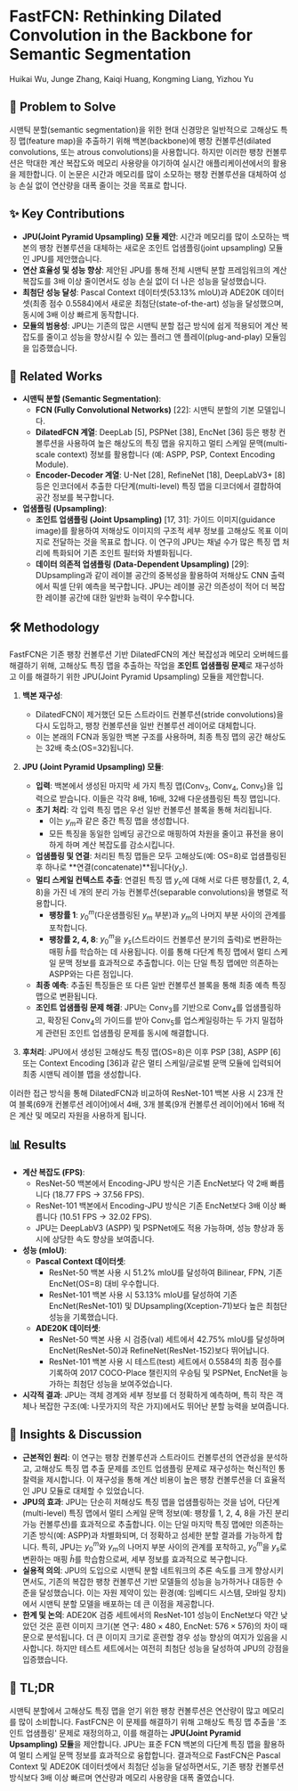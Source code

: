# FastFCN: Rethinking Dilated Convolution in the Backbone for Semantic Segmentation

Huikai Wu, Junge Zhang, Kaiqi Huang, Kongming Liang, Yizhou Yu

## 🧩 Problem to Solve

시맨틱 분할(semantic segmentation)을 위한 현대 신경망은 일반적으로 고해상도 특징 맵(feature map)을 추출하기 위해 백본(backbone)에 팽창 컨볼루션(dilated convolutions, 또는 atrous convolutions)을 사용합니다. 하지만 이러한 팽창 컨볼루션은 막대한 계산 복잡도와 메모리 사용량을 야기하여 실시간 애플리케이션에서의 활용을 제한합니다. 이 논문은 시간과 메모리를 많이 소모하는 팽창 컨볼루션을 대체하여 성능 손실 없이 연산량을 대폭 줄이는 것을 목표로 합니다.

## ✨ Key Contributions

- **JPU(Joint Pyramid Upsampling) 모듈 제안**: 시간과 메모리를 많이 소모하는 백본의 팽창 컨볼루션을 대체하는 새로운 조인트 업샘플링(joint upsampling) 모듈인 JPU를 제안했습니다.
- **연산 효율성 및 성능 향상**: 제안된 JPU를 통해 전체 시맨틱 분할 프레임워크의 계산 복잡도를 3배 이상 줄이면서도 성능 손실 없이 더 나은 성능을 달성했습니다.
- **최첨단 성능 달성**: Pascal Context 데이터셋(53.13% mIoU)과 ADE20K 데이터셋(최종 점수 0.5584)에서 새로운 최첨단(state-of-the-art) 성능을 달성했으며, 동시에 3배 이상 빠르게 동작합니다.
- **모듈의 범용성**: JPU는 기존의 많은 시맨틱 분할 접근 방식에 쉽게 적용되어 계산 복잡도를 줄이고 성능을 향상시킬 수 있는 플러그 앤 플레이(plug-and-play) 모듈임을 입증했습니다.

## 📎 Related Works

- **시맨틱 분할 (Semantic Segmentation)**:
  - **FCN (Fully Convolutional Networks)** [22]: 시맨틱 분할의 기본 모델입니다.
  - **DilatedFCN 계열**: DeepLab [5], PSPNet [38], EncNet [36] 등은 팽창 컨볼루션을 사용하여 높은 해상도의 특징 맵을 유지하고 멀티 스케일 문맥(multi-scale context) 정보를 활용합니다 (예: ASPP, PSP, Context Encoding Module).
  - **Encoder-Decoder 계열**: U-Net [28], RefineNet [18], DeepLabV3+ [8] 등은 인코더에서 추출한 다단계(multi-level) 특징 맵을 디코더에서 결합하여 공간 정보를 복구합니다.
- **업샘플링 (Upsampling)**:
  - **조인트 업샘플링 (Joint Upsampling)** [17, 31]: 가이드 이미지(guidance image)를 활용하여 저해상도 이미지의 구조적 세부 정보를 고해상도 목표 이미지로 전달하는 것을 목표로 합니다. 이 연구의 JPU는 채널 수가 많은 특징 맵 처리에 특화되어 기존 조인트 필터와 차별화됩니다.
  - **데이터 의존적 업샘플링 (Data-Dependent Upsampling)** [29]: DUpsampling과 같이 레이블 공간의 중복성을 활용하여 저해상도 CNN 출력에서 픽셀 단위 예측을 복구합니다. JPU는 레이블 공간 의존성이 적어 더 복잡한 레이블 공간에 대한 일반화 능력이 우수합니다.

## 🛠️ Methodology

FastFCN은 기존 팽창 컨볼루션 기반 DilatedFCN의 계산 복잡성과 메모리 오버헤드를 해결하기 위해, 고해상도 특징 맵을 추출하는 작업을 **조인트 업샘플링 문제**로 재구성하고 이를 해결하기 위한 JPU(Joint Pyramid Upsampling) 모듈을 제안합니다.

1. **백본 재구성**:

   - DilatedFCN이 제거했던 모든 스트라이드 컨볼루션(stride convolutions)을 다시 도입하고, 팽창 컨볼루션을 일반 컨볼루션 레이어로 대체합니다.
   - 이는 본래의 FCN과 동일한 백본 구조를 사용하며, 최종 특징 맵의 공간 해상도는 32배 축소(OS=32)됩니다.

2. **JPU (Joint Pyramid Upsampling) 모듈**:

   - **입력**: 백본에서 생성된 마지막 세 가지 특징 맵($\text{Conv}_3$, $\text{Conv}_4$, $\text{Conv}_5$)을 입력으로 받습니다. 이들은 각각 8배, 16배, 32배 다운샘플링된 특징 맵입니다.
   - **초기 처리**: 각 입력 특징 맵은 우선 일반 컨볼루션 블록을 통해 처리됩니다.
     - 이는 $y_m$과 같은 중간 특징 맵을 생성합니다.
     - 모든 특징을 동일한 임베딩 공간으로 매핑하여 차원을 줄이고 퓨전을 용이하게 하며 계산 복잡도를 감소시킵니다.
   - **업샘플링 및 연결**: 처리된 특징 맵들은 모두 고해상도(예: OS=8)로 업샘플링된 후 하나로 **연결(concatenate)**됩니다($y_c$).
   - **멀티 스케일 컨텍스트 추출**: 연결된 특징 맵 $y_c$에 대해 서로 다른 팽창률(1, 2, 4, 8)을 가진 네 개의 분리 가능 컨볼루션(separable convolutions)을 병렬로 적용합니다.
     - **팽창률 1**: $y_0^m$(다운샘플링된 $y_m$ 부분)과 $y_m$의 나머지 부분 사이의 관계를 포착합니다.
     - **팽창률 2, 4, 8**: $y_0^m$을 $y_s$(스트라이드 컨볼루션 분기의 출력)로 변환하는 매핑 $\hat{h}$를 학습하는 데 사용됩니다. 이를 통해 다단계 특징 맵에서 멀티 스케일 문맥 정보를 효과적으로 추출합니다. 이는 단일 특징 맵에만 의존하는 ASPP와는 다른 점입니다.
   - **최종 예측**: 추출된 특징들은 또 다른 일반 컨볼루션 블록을 통해 최종 예측 특징 맵으로 변환됩니다.
   - **조인트 업샘플링 문제 해결**: JPU는 $\text{Conv}_3$를 기반으로 $\text{Conv}_4$를 업샘플링하고, 확장된 $\text{Conv}_4$의 가이드를 받아 $\text{Conv}_5$를 업스케일링하는 두 가지 밀접하게 관련된 조인트 업샘플링 문제를 동시에 해결합니다.

3. **후처리**: JPU에서 생성된 고해상도 특징 맵(OS=8)은 이후 PSP [38], ASPP [6] 또는 Context Encoding [36]과 같은 멀티 스케일/글로벌 문맥 모듈에 입력되어 최종 시맨틱 레이블 맵을 생성합니다.

이러한 접근 방식을 통해 DilatedFCN과 비교하여 ResNet-101 백본 사용 시 23개 잔여 블록(69개 컨볼루션 레이어)에서 4배, 3개 블록(9개 컨볼루션 레이어)에서 16배 적은 계산 및 메모리 자원을 사용하게 됩니다.

## 📊 Results

- **계산 복잡도 (FPS)**:
  - ResNet-50 백본에서 Encoding-JPU 방식은 기존 EncNet보다 약 2배 빠릅니다 (18.77 FPS $\rightarrow$ 37.56 FPS).
  - ResNet-101 백본에서 Encoding-JPU 방식은 기존 EncNet보다 3배 이상 빠릅니다 (10.51 FPS $\rightarrow$ 32.02 FPS).
  - JPU는 DeepLabV3 (ASPP) 및 PSPNet에도 적용 가능하며, 성능 향상과 동시에 상당한 속도 향상을 보여줍니다.
- **성능 (mIoU)**:
  - **Pascal Context 데이터셋**:
    - ResNet-50 백본 사용 시 51.2% mIoU를 달성하여 Bilinear, FPN, 기존 EncNet(OS=8) 대비 우수합니다.
    - ResNet-101 백본 사용 시 53.13% mIoU를 달성하여 기존 EncNet(ResNet-101) 및 DUpsampling(Xception-71)보다 높은 최첨단 성능을 기록했습니다.
  - **ADE20K 데이터셋**:
    - ResNet-50 백본 사용 시 검증(val) 세트에서 42.75% mIoU를 달성하며 EncNet(ResNet-50)과 RefineNet(ResNet-152)보다 뛰어납니다.
    - ResNet-101 백본 사용 시 테스트(test) 세트에서 0.5584의 최종 점수를 기록하여 2017 COCO-Place 챌린지의 우승팀 및 PSPNet, EncNet을 능가하는 최첨단 성능을 보여주었습니다.
- **시각적 결과**: JPU는 객체 경계와 세부 정보를 더 정확하게 예측하며, 특히 작은 객체나 복잡한 구조(예: 나뭇가지의 작은 가지)에서도 뛰어난 분할 능력을 보여줍니다.

## 🧠 Insights & Discussion

- **근본적인 원리**: 이 연구는 팽창 컨볼루션과 스트라이드 컨볼루션의 연관성을 분석하고, 고해상도 특징 맵 추출 문제를 조인트 업샘플링 문제로 재구성하는 혁신적인 통찰력을 제시합니다. 이 재구성을 통해 계산 비용이 높은 팽창 컨볼루션을 더 효율적인 JPU 모듈로 대체할 수 있었습니다.
- **JPU의 효과**: JPU는 단순히 저해상도 특징 맵을 업샘플링하는 것을 넘어, 다단계(multi-level) 특징 맵에서 멀티 스케일 문맥 정보(예: 팽창률 1, 2, 4, 8을 가진 분리 가능 컨볼루션)를 효과적으로 추출합니다. 이는 단일 마지막 특징 맵에만 의존하는 기존 방식(예: ASPP)과 차별화되며, 더 정확하고 섬세한 분할 결과를 가능하게 합니다. 특히, JPU는 $y_0^m$와 $y_m$의 나머지 부분 사이의 관계를 포착하고, $y_0^m$을 $y_s$로 변환하는 매핑 $\hat{h}$를 학습함으로써, 세부 정보를 효과적으로 복구합니다.
- **실용적 의의**: JPU의 도입으로 시맨틱 분할 네트워크의 추론 속도를 크게 향상시키면서도, 기존의 복잡한 팽창 컨볼루션 기반 모델들의 성능을 능가하거나 대등한 수준을 달성했습니다. 이는 자원 제약이 있는 환경(예: 임베디드 시스템, 모바일 장치)에서 시맨틱 분할 모델을 배포하는 데 큰 이점을 제공합니다.
- **한계 및 논의**: ADE20K 검증 세트에서의 ResNet-101 성능이 EncNet보다 약간 낮았던 것은 훈련 이미지 크기(본 연구: $480 \times 480$, EncNet: $576 \times 576$)의 차이 때문으로 분석됩니다. 더 큰 이미지 크기로 훈련할 경우 성능 향상의 여지가 있음을 시사합니다. 하지만 테스트 세트에서는 여전히 최첨단 성능을 달성하여 JPU의 강점을 입증했습니다.

## 📌 TL;DR

시맨틱 분할에서 고해상도 특징 맵을 얻기 위한 팽창 컨볼루션은 연산량이 많고 메모리를 많이 소비합니다. FastFCN은 이 문제를 해결하기 위해 고해상도 특징 맵 추출을 '조인트 업샘플링' 문제로 재정의하고, 이를 해결하는 **JPU(Joint Pyramid Upsampling) 모듈**을 제안합니다. JPU는 표준 FCN 백본의 다단계 특징 맵을 활용하여 멀티 스케일 문맥 정보를 효과적으로 융합합니다. 결과적으로 FastFCN은 Pascal Context 및 ADE20K 데이터셋에서 최첨단 성능을 달성하면서도, 기존 팽창 컨볼루션 방식보다 3배 이상 빠르며 연산량과 메모리 사용량을 대폭 줄였습니다.
